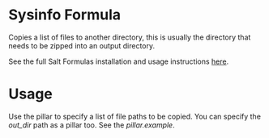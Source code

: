 # Sysinfo Formula

Copies a list of files to another directory, this is usually the directory that needs to be zipped into an output directory.

See the full Salt Formulas installation and usage instructions [here](http://docs.saltstack.com/en/latest/topics/development/conventions/formulas.html).

# Usage
Use the pillar to specify a list of file paths to be copied. You can specify the *out_dir* path as a pillar too. See the *pillar.example*.